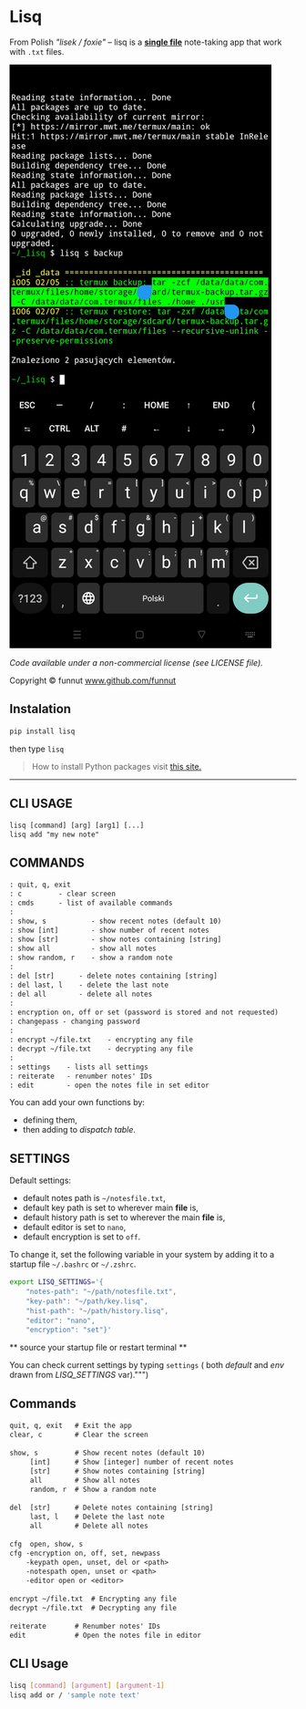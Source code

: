 # Lisq

From Polish *"lisek / foxie"* – lisq is a [**single file**](https://github.com/funnut/Lisq/blob/main/lisq/lisq.py) note-taking app that work with `.txt` files.

![Zrzut ekranu](https://raw.githubusercontent.com/funnut/Lisq/refs/heads/dev/screenshot.jpg)

*Code available under a non-commercial license (see LICENSE file).*

Copyright © funnut www.github.com/funnut

## Instalation

```bash
pip install lisq
```

then type `lisq`

> How to install Python packages visit [this site.](https://packaging.python.org/en/latest/tutorials/installing-packages/)

---

## CLI USAGE

```
lisq [command] [arg] [arg1] [...]
lisq add "my new note"
```

## COMMANDS
```
: quit, q, exit
: c         - clear screen
: cmds      - list of available commands
:
: show, s           - show recent notes (default 10)
: show [int]        - show number of recent notes
: show [str]        - show notes containing [string]
: show all          - show all notes
: show random, r    - show a random note
:
: del [str]      - delete notes containing [string]
: del last, l    - delete the last note
: del all        - delete all notes
:
: encryption on, off or set (password is stored and not requested)
: changepass - changing password    
:
: encrypt ~/file.txt    - encrypting any file
: decrypt ~/file.txt    - decrypting any file
:
: settings    - lists all settings
: reiterate   - renumber notes' IDs
: edit        - open the notes file in set editor
```
You can add your own functions by:
+ defining them,
+ then adding to *dispatch table*.

## SETTINGS

Default settings:
   * default notes path is `~/notesfile.txt`,
   * default key path is set to wherever main __file__ is,
   * default history path is set to wherever the main __file__ is,
   * default editor is set to `nano`,
   * default encryption is set to `off`.

To change it, set the following variable in your system by adding it to a startup file `~/.bashrc` or `~/.zshrc`.

```bash
export LISQ_SETTINGS='{
    "notes-path": "~/path/notesfile.txt",
    "key-path": "~/path/key.lisq",
    "hist-path": "~/path/history.lisq",
    "editor": "nano",
    "encryption": "set"}'
```

** source your startup file or restart terminal **

You can check current settings by typing `settings` ( both *default* and *env* drawn from *LISQ_SETTINGS* var).""")











## Commands

```
quit, q, exit   # Exit the app  
clear, c        # Clear the screen  

show, s         # Show recent notes (default 10)  
     [int]      # Show [integer] number of recent notes  
     [str]      # Show notes containing [string]  
     all        # Show all notes  
     random, r  # Show a random note  

del  [str]      # Delete notes containing [string]  
     last, l    # Delete the last note  
     all        # Delete all notes  

cfg  open, show, s
cfg -encryption on, off, set, newpass
    -keypath open, unset, del or <path>
    -notespath open, unset or <path>
    -editor open or <editor>

encrypt ~/file.txt  # Encrypting any file
decrypt ~/file.txt  # Decrypting any file

reiterate       # Renumber notes' IDs  
edit            # Open the notes file in editor
```


## CLI Usage

```bash
lisq [command] [argument] [argument-1]
lisq add or / 'sample note text'
```
